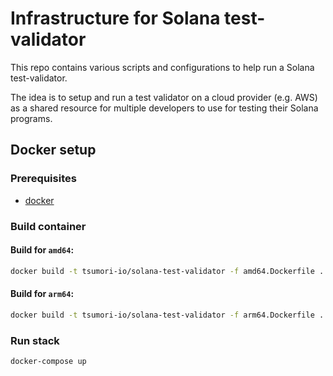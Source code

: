 # Infrastructure for Solana test-validator

This repo contains various scripts and configurations to help run a Solana test-validator.

The idea is to setup and run a test validator on a cloud provider (e.g. AWS) as a shared resource for multiple developers to use for testing their Solana programs.

## Docker setup

### Prerequisites

- [docker](https://docs.docker.com/get-docker/)

### Build container

#### Build for `amd64`:

```sh
docker build -t tsumori-io/solana-test-validator -f amd64.Dockerfile .
```

#### Build for `arm64`:

```sh
docker build -t tsumori-io/solana-test-validator -f arm64.Dockerfile .
```

### Run stack

```sh
docker-compose up
```

